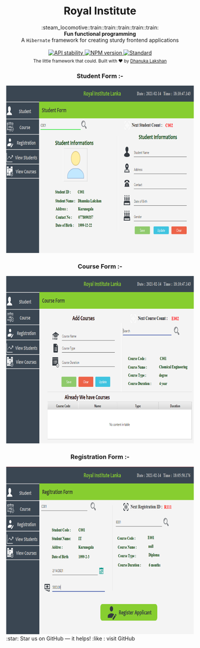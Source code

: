 <h1 align="center">Royal Institute</h1>

<div align="center">
  :steam_locomotive::train::train::train::train::train:
</div>
<div align="center">
  <strong>Fun functional programming</strong>
</div>
<div align="center">
  A <code>Hibernate</code> framework for creating sturdy frontend applications
</div>

<br />

<div align="center">
  <!-- Stability -->
  <a href="https://nodejs.org/api/documentation.html#documentation_stability_index">
    <img src="https://img.shields.io/badge/stability-experimental-orange.svg?style=flat-square"
      alt="API stability" />
  </a>

  <!-- NPM version -->
  <a href="https://npmjs.org/package/choo">
    <img src="https://img.shields.io/npm/v/choo.svg?style=flat-square"
      alt="NPM version" />
  </a>

  <!-- Standard -->
  <a href="https://standardjs.com">
    <img src="https://img.shields.io/badge/code%20style-standard-brightgreen.svg?style=flat-square"
      alt="Standard" />
  </a>
</div>


<div align="center" >
  <sub>The little framework that could. Built with ❤︎ by
  <a href="https://www.facebook.com/dhanuka.lakshan.395/">Dhanuka Lakshan</a>
</div>
  
  <div align="center">
  <div>
    <h3>Student Form :-</h3>
    <img src="https://github.com/Dhanuka99/Royal-Institute-Application/blob/main/src/project_photos/1.png" alt="student form" width =auto height = 450px />
    </div>
    <div>
    <h3>Course Form :-</h3>
    <img src="https://github.com/Dhanuka99/Royal-Institute-Application/blob/main/src/project_photos/3.png" alt="Course form" width =auto height = 450px />
    </div>
    <div>
    <h3>Registration Form :-</h3>
    <img src="https://github.com/Dhanuka99/Royal-Institute-Application/blob/main/src/project_photos/Untitled.png" alt="Registration form" width =auto height = 450px />
    </div>
  </div>
 :star: Star us on GitHub — it helps!
 :like : visit GitHub
  
